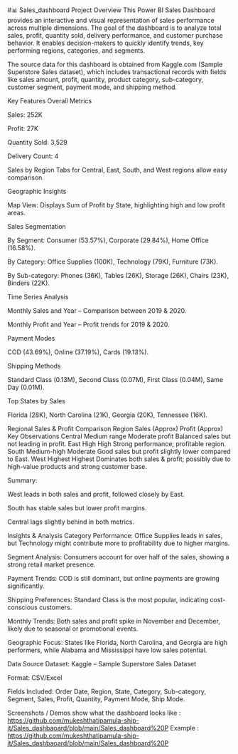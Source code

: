 #📊 Sales_dashboard
Project Overview
This Power BI Sales Dashboard provides an interactive and visual representation of sales performance across multiple dimensions. The goal of the dashboard is to analyze total sales, profit, quantity sold, delivery performance, and customer purchase behavior. It enables decision-makers to quickly identify trends, key performing regions, categories, and segments.

The source data for this dashboard is obtained from Kaggle.com (Sample Superstore Sales dataset), which includes transactional records with fields like sales amount, profit, quantity, product category, sub-category, customer segment, payment mode, and shipping method.

Key Features
Overall Metrics

Sales: 252K

Profit: 27K

Quantity Sold: 3,529

Delivery Count: 4

Sales by Region
Tabs for Central, East, South, and West regions allow easy comparison.

Geographic Insights

Map View: Displays Sum of Profit by State, highlighting high and low profit areas.

Sales Segmentation

By Segment: Consumer (53.57%), Corporate (29.84%), Home Office (16.58%).

By Category: Office Supplies (100K), Technology (79K), Furniture (73K).

By Sub-category: Phones (36K), Tables (26K), Storage (26K), Chairs (23K), Binders (22K).

Time Series Analysis

Monthly Sales and Year – Comparison between 2019 & 2020.

Monthly Profit and Year – Profit trends for 2019 & 2020.

Payment Modes

COD (43.69%), Online (37.19%), Cards (19.13%).

Shipping Methods

Standard Class (0.13M), Second Class (0.07M), First Class (0.04M), Same Day (0.01M).

Top States by Sales

Florida (28K), North Carolina (21K), Georgia (20K), Tennessee (16K).

Regional Sales & Profit Comparison
Region	Sales (Approx)	Profit (Approx)	Key Observations
Central	Medium range	Moderate profit	Balanced sales but not leading in profit.
East	High	High	Strong performance; profitable region.
South	Medium-high	Moderate	Good sales but profit slightly lower compared to East.
West	Highest	Highest	Dominates both sales & profit; possibly due to high-value products and strong customer base.

Summary:

West leads in both sales and profit, followed closely by East.

South has stable sales but lower profit margins.

Central lags slightly behind in both metrics.

Insights & Analysis
Category Performance: Office Supplies leads in sales, but Technology might contribute more to profitability due to higher margins.

Segment Analysis: Consumers account for over half of the sales, showing a strong retail market presence.

Payment Trends: COD is still dominant, but online payments are growing significantly.

Shipping Preferences: Standard Class is the most popular, indicating cost-conscious customers.

Monthly Trends: Both sales and profit spike in November and December, likely due to seasonal or promotional events.

Geographic Focus: States like Florida, North Carolina, and Georgia are high performers, while Alabama and Mississippi have low sales potential.

Data Source
Dataset: Kaggle – Sample Superstore Sales Dataset

Format: CSV/Excel

Fields Included: Order Date, Region, State, Category, Sub-category, Segment, Sales, Profit, Quantity, Payment Mode, Ship Mode.

Screenshots / Demos
show what the dashboard looks like : https://github.com/mukeshthatipamula-ship-it/Sales_dashbaoard/blob/main/Sales_dashboard%20P
Example : https://github.com/mukeshthatipamula-ship-it/Sales_dashbaoard/blob/main/Sales_dashboard%20P
